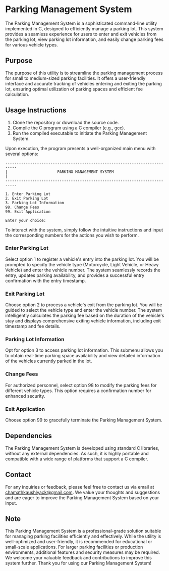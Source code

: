 # Parking Management System

The Parking Management System is a sophisticated command-line utility implemented in C, designed to efficiently manage a parking lot. This system provides a seamless experience for users to enter and exit vehicles from the parking lot, view parking lot information, and easily change parking fees for various vehicle types.

## Purpose

The purpose of this utility is to streamline the parking management process for small to medium-sized parking facilities. It offers a user-friendly interface and accurate tracking of vehicles entering and exiting the parking lot, ensuring optimal utilization of parking spaces and efficient fee calculation.

## Usage Instructions

1. Clone the repository or download the source code.
2. Compile the C program using a C compiler (e.g., gcc).
3. Run the compiled executable to initiate the Parking Management System.

Upon execution, the program presents a well-organized main menu with several options:

```
---------------------------------------------------------------------------
|                      PARKING MANAGEMENT SYSTEM                          |
---------------------------------------------------------------------------

1. Enter Parking Lot
2. Exit Parking Lot
3. Parking Lot Information
98. Change Fees
99. Exit Application

Enter your choice:
```

To interact with the system, simply follow the intuitive instructions and input the corresponding numbers for the actions you wish to perform.

### Enter Parking Lot
Select option 1 to register a vehicle's entry into the parking lot. You will be prompted to specify the vehicle type (Motorcycle, Light Vehicle, or Heavy Vehicle) and enter the vehicle number. The system seamlessly records the entry, updates parking availability, and provides a successful entry confirmation with the entry timestamp.

### Exit Parking Lot
Choose option 2 to process a vehicle's exit from the parking lot. You will be guided to select the vehicle type and enter the vehicle number. The system intelligently calculates the parking fee based on the duration of the vehicle's stay and displays comprehensive exiting vehicle information, including exit timestamp and fee details.

### Parking Lot Information
Opt for option 3 to access parking lot information. This submenu allows you to obtain real-time parking space availability and view detailed information of the vehicles currently parked in the lot.

### Change Fees
For authorized personnel, select option 98 to modify the parking fees for different vehicle types. This option requires a confirmation number for enhanced security.

### Exit Application
Choose option 99 to gracefully terminate the Parking Management System.

## Dependencies

The Parking Management System is developed using standard C libraries, without any external dependencies. As such, it is highly portable and compatible with a wide range of platforms that support a C compiler.

## Contact

For any inquiries or feedback, please feel free to contact us via email at chamathkaushlyack@gmail.com. We value your thoughts and suggestions and are eager to improve the Parking Management System based on your input.

## Note

This Parking Management System is a professional-grade solution suitable for managing parking facilities efficiently and effectively. While the utility is well-optimized and user-friendly, it is recommended for educational or small-scale applications. For larger parking facilities or production environments, additional features and security measures may be required. We welcome your valuable feedback and contributions to improve this system further. Thank you for using our Parking Management System!
